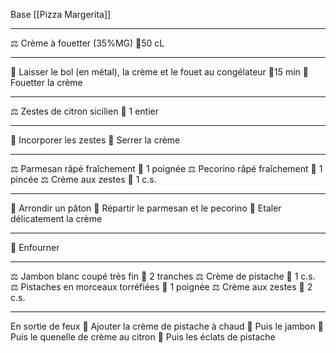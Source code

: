 Base [[Pizza Margerita]]
***
⚖ Crème à fouetter (35%MG) 📏50 cL
***
🔧 Laisser le bol (en métal), la crème et le fouet au congélateur 📏15 min
🔧 Fouetter la crème
***
⚖ Zestes de citron sicilien 📏 1 entier
***
🔧 Incorporer les zestes
🔧 Serrer la crème
***
⚖ Parmesan râpé fraîchement 📏 1 poignée
⚖ Pecorino râpé fraîchement 📏 1 pincée
⚖ Crème aux zestes 📏 1 c.s.
***
🔧 Arrondir un pâton
🔧 Répartir le parmesan et le pecorino
🔧 Etaler délicatement la crème
***
🔧 Enfourner
***
⚖ Jambon blanc coupé très fin 📏 2 tranches
⚖ Crème de pistache 📏 1 c.s.
⚖ Pistaches en morceaux torréfiées 📏 1 poignée
⚖ Crème aux zestes 📏 2 c.s.
***
En sortie de feux
🔧 Ajouter la crème de pistache à chaud
🔧 Puis le jambon
🔧 Puis le quenelle de crème au citron
🔧 Puis les éclats de pistache